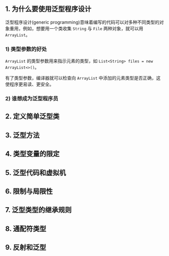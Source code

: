 ## 1. 为什么要使用泛型程序设计

泛型程序设计(generic programming)意味着编写的代码可以对多种不同类型的对象重用，例如，想要用一个类收集 `String` 与 `File` 两种对象，就可以用 `ArrayList`。

### 1) 类型参数的好处

`ArrayList` 的类型参数用来指示元素的类型，如 `List<String> files = new ArrayList<>()`。

有了类型参数，编译器就可以检查向 `ArrayList` 中添加的元素类型是否正确，这使程序更易读、更安全。

### 2) 谁想成为泛型程序员

## 2. 定义简单泛型类

## 3. 泛型方法

## 4. 类型变量的限定

## 5. 泛型代码和虚拟机

## 6. 限制与局限性

## 7. 泛型类型的继承规则

## 8. 通配符类型

## 9. 反射和泛型